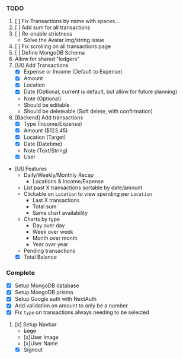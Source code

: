 ### TODO

1. [ ] Fix Transactions by name with spaces...
1. [ ] Add sum for all transactions
1. [ ] Re-enable strictness
   - Solve the Avatar img/string issue
1. [ ] Fix scrolling on all transactions page
1. [ ] Define MongoDB Schema
1. Allow for shared "ledgers"
1. [UI] Add Transactions
   - [x] Expense or Income (Default to Expense)
   - [x] Amount
   - [x] Location
   - [x] Date (Optional, current is default, but allow for future planning)
   - Note (Optional)
   - Should be editable
   - Should be deleteable (Soft delete, with confirmation)
1. [Backend] Add transactions
   - [x] Type (Income/Expense)
   - [x] Amount ($123.45)
   - [x] Location (Target)
   - [x] Date (Datetime)
   - Note (Text/String)
   - [x] User

- [UI] Features
  - Daily/Weekly/Monthly Recap
    - Locations & Income/Expense
  - List past X transactions sortable by date/amount
  - Clickable on `Location` to view spending per `Location`
    - Last X transactions
    - Total sum
    - Same chart availability
  - Charts by type
    - Day over day
    - Week over week
    - Month over month
    - Year over year
  - Pending transactions
  - [x] Total Balance

### Complete

- [x] Setup MongoDB database
- [x] Setup MongoDB prisma
- [x] Setup Google auth with NextAuth
- [x] Add validation on amount to only be a number
- [x] Fix `type` on transactions always needing to be selected

1. [x] Setup Navbar
   - ~~Logo~~
   - [x]User Image
   - [x]User Name
   - [x] Signout
